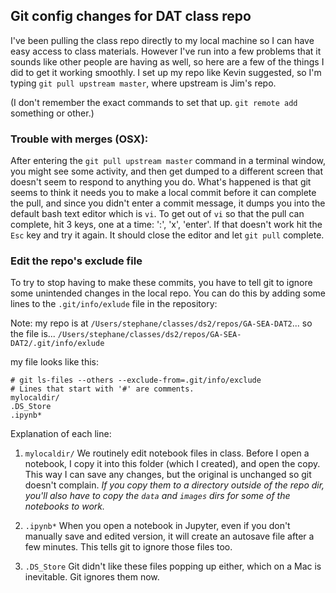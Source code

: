 ## Git config changes for DAT class repo

I've been pulling the class repo directly to my local machine so I can have easy access to class materials. However I've run into a few problems that it sounds like other people are having as well, so here are a few of the things I did to get it working smoothly. I set up my repo like Kevin suggested, so I'm typing `git pull upstream master`, where upstream is Jim's repo.

(I don't remember the exact commands to set that up. `git remote add ` something or other.)
### Trouble with merges (OSX):

After entering the `git pull upstream master` command in a terminal window, you might see some activity, and then get dumped to a different screen that doesn't seem to respond to anything you do. What's happened is that git seems to think it needs you to make a local commit before it can complete the pull, and since you didn't enter a commit message, it dumps you into the default bash text editor which is `vi`. To get out of `vi` so that the pull can complete, hit 3 keys, one at a time: ':', 'x', 'enter'. If that doesn't work hit the `Esc` key and try it again. It should close the editor and let `git pull` complete.

### Edit the repo's exclude file
To try to stop having to make these commits, you have to tell git to ignore some unintended changes in the local repo. You can do this by adding some lines to the `.git/info/exlude` file in the repository:

Note: my repo is at
`/Users/stephane/classes/ds2/repos/GA-SEA-DAT2`...
so the file is...
`/Users/stephane/classes/ds2/repos/GA-SEA-DAT2/.git/info/exlude`

my file looks like this:
```
# git ls-files --others --exclude-from=.git/info/exclude
# Lines that start with '#' are comments.
mylocaldir/
.DS_Store
.ipynb*
```

Explanation of each line: 

1. `mylocaldir/`
We routinely edit notebook files in class. Before I open a notebook, I copy it into this folder (which I created), and open the copy. This way I can save any changes, but the original is unchanged so git doesn't complain. *If you copy them to a directory outside of the repo dir, you'll also have to copy the `data` and `images` dirs for some of the notebooks to work.*

2. `.ipynb*` When you open a notebook in Jupyter, even if you don't manually save and edited version, it will create an autosave file after a few minutes. This tells git to ignore those files too.

3. `.DS_Store` Git didn't like these files popping up either, which on a Mac is inevitable. Git ignores them now.
